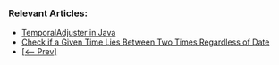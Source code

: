### Relevant Articles:

- [TemporalAdjuster in Java](http://www.baeldung.com/java-temporal-adjuster)
- [Check if a Given Time Lies Between Two Times Regardless of Date](https://www.baeldung.com/java-check-between-two-times)
- [[<-- Prev]](/core-java-modules/core-java-8-datetime-3)

